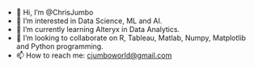 - 👋 Hi, I’m @ChrisJumbo
- 👀 I’m interested in Data Science, ML and AI.
- 🌱 I’m currently learning Alteryx in Data Analytics.
- 💞️ I’m looking to collaborate on R, Tableau, Matlab, Numpy, Matplotlib and Python programming.
- 📫 How to reach me: cjumboworld@gmail.com

<!---
ChrisJumbo/ChrisJumbo is a ✨ special ✨ repository because its `README.md` (this file) appears on your GitHub profile.
You can click the Preview link to take a look at your changes.
--->
